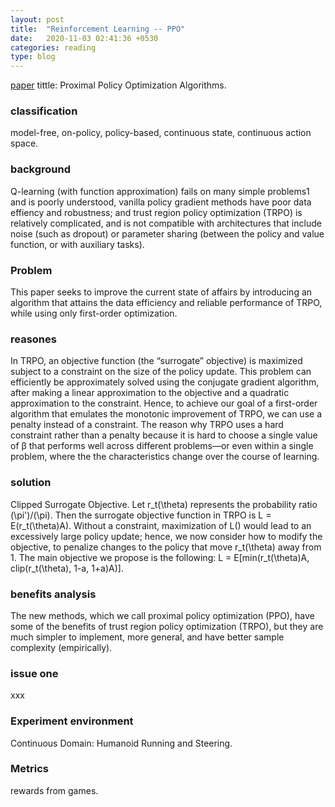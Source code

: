 ```yaml
---
layout: post
title:  "Reinforcement Learning -- PPO"
date:   2020-11-03 02:41:36 +0530
categories: reading
type: blog
---
```

[paper][paper] tittle: Proximal Policy Optimization Algorithms.

<h3>classification</h3> model-free, on-policy, policy-based, continuous state, continuous action space.

<h3>background</h3> Q-learning (with function approximation) fails on many simple problems1 and is poorly understood, vanilla policy gradient methods have poor data effiency and robustness; and trust region policy optimization (TRPO) is relatively complicated, and is not compatible with architectures that include noise (such as dropout) or parameter sharing (between the policy and value function, or with auxiliary tasks).

<h3>Problem</h3> This paper seeks to improve the current state of affairs by introducing an algorithm that attains the data efficiency and reliable performance of TRPO, while using only first-order optimization.

<h3>reasones</h3> In TRPO,  an objective function (the “surrogate” objective) is maximized subject to a constraint on the size of the policy update. This problem can efficiently be approximately solved using the conjugate gradient algorithm, after making a linear approximation to the objective and a quadratic approximation to the constraint. Hence, to achieve our goal of a first-order algorithm that emulates the monotonic improvement of TRPO, we can use a penalty instead of a constraint. The reason why TRPO uses a hard constraint rather than a penalty because it is hard to choose a single value of β that performs well across different problems—or even within a single problem, where the the characteristics change over the course of learning.

<h3>solution</h3> Clipped Surrogate Objective. Let r_t(\theta) represents the probability ratio (\pi')/(\pi). Then the surrogate objective function in TRPO is L = E(r_t(\theta)A). Without a constraint, maximization of L() would lead to an excessively large policy update; hence, we now consider how to modify the objective, to penalize changes to the policy that move r_t(\theta) away from 1. The main objective we propose is the following: L = E[min(r_t(\theta)A, clip(r_t(\theta), 1-a, 1+a)A)].

<h3>benefits analysis</h3> The new methods, which we call proximal policy optimization (PPO), have some of the benefits of trust region policy optimization (TRPO), but they are much simpler to implement, more general, and have better sample complexity (empirically).

<h3>issue one</h3> xxx

<h3>Experiment environment</h3>  Continuous Domain: Humanoid Running and Steering.

<h3>Metrics</h3> rewards from games.

[paper]:https://arxiv.org/pdf/1707.06347.pdf